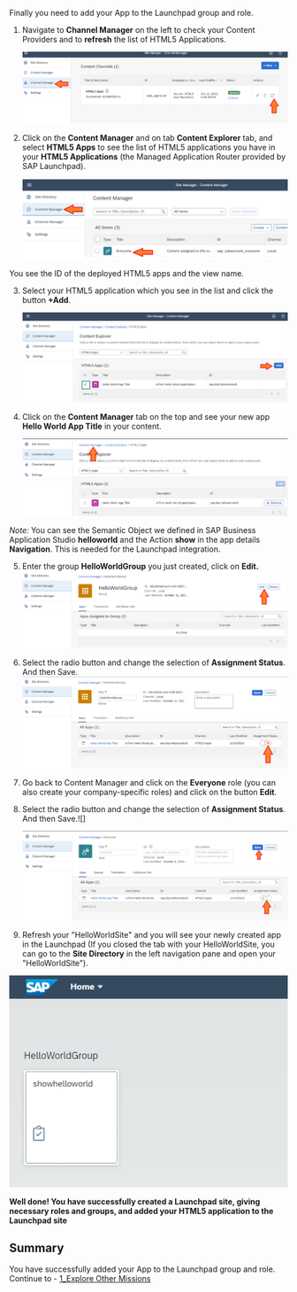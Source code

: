 Finally you need to add your App to the Launchpad group and role.

1. Navigate to **Channel Manager** on the left to check your Content Providers and to **refresh** the list of HTML5 Applications. 
  
     ![](https://github.com/SAP-samples/teched2023-XP162/blob/main/Exercises/Images/refresh.png)
  
2. Click on the **Content Manager** and on tab **Content Explorer** tab, and select **HTML5 Apps** to see the list of HTML5 applications you have in your **HTML5 Applications** (the Managed Application Router provided by SAP Launchpad).
  
     ![](https://github.com/SAP-samples/teched2023-XP162/blob/main/Exercises/Images/contentmanager.png)
 
You see the ID of the deployed HTML5 apps and the view name.

3. Select your HTML5 application which you see in the list and click the button <strong>+Add</strong>.
  
     ![](https://github.com/SAP-samples/teched2023-XP162/blob/main/Exercises/Images/addhtml5app.png)

 
4. Click on the **Content Manager** tab on the top and see your new app <strong>Hello World App Title</strong> in your content.
  
     ![](https://github.com/SAP-samples/teched2023-XP162/blob/main/Exercises/Images/clickcontent.png)
  
*Note:* You can see the Semantic Object we defined in SAP Business Application Studio <strong>helloworld</strong> and the Action <strong>show</strong> in the app details <strong>Navigation</strong>. This is needed for the Launchpad integration.

5. Enter the group <strong>HelloWorldGroup</strong> you just created, click on <strong>Edit.</strong>
![](https://github.com/SAP-samples/teched2023-XP162/blob/main/Exercises/Images/edithelloworldgroup1.png)
6. Select the radio button and change the selection of <strong>Assignment Status</strong>. And then Save.![](https://github.com/SAP-samples/teched2023-XP162/blob/main/Exercises/Images/assign.png)
  
7. Go back to Content Manager and click on the <strong>Everyone</strong> role (you can also create your company-specific roles) and click on the button <strong>Edit</strong>.
  
8. Select the radio button and change the selection of <strong>Assignment Status</strong>. And then Save.![]
  
     ![](https://github.com/SAP-samples/teched2023-XP162/blob/main/Exercises/Images/changeassignEvery.png)

9. Refresh your "HelloWorldSite" and you will see your newly created app in the Launchpad (If you closed the tab with your HelloWorldSite, you can go to the <strong>Site Directory</strong> in the left navigation pane and open your "HelloWorldSite").
  
![](https://github.com/SAP-samples/teched2023-XP162/blob/main/Exercises/Images/Hello_World_app.png) 
  

**Well done! You have successfully created a Launchpad site, giving necessary roles and groups, and added your HTML5 application to the Launchpad site**


## Summary 

You have successfully added your App to the Launchpad group and role. Continue to - [1_Explore Other Missions](https://github.com/SAP-samples/teched2023-XP162/blob/main/Exercises/4_Complete/1_Explore%20Other%20Missions.md)
